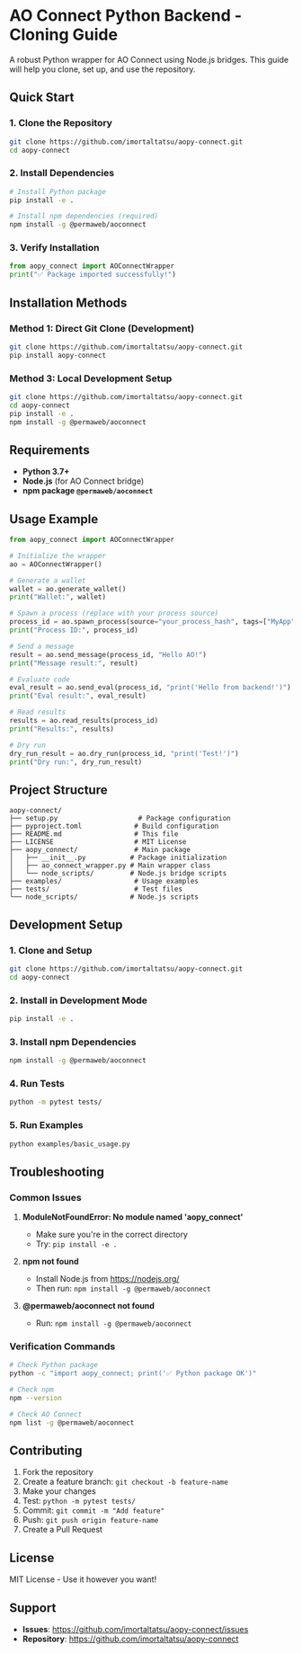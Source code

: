 # AO Connect Python Backend - Cloning Guide

A robust Python wrapper for AO Connect using Node.js bridges. This guide will help you clone, set up, and use the repository.

## Quick Start

### 1. Clone the Repository
```bash
git clone https://github.com/imortaltatsu/aopy-connect.git
cd aopy-connect
```

### 2. Install Dependencies
```bash
# Install Python package
pip install -e .

# Install npm dependencies (required)
npm install -g @permaweb/aoconnect
```

### 3. Verify Installation
```python
from aopy_connect import AOConnectWrapper
print("✅ Package imported successfully!")
```

## Installation Methods

### Method 1: Direct Git Clone (Development)
```bash
git clone https://github.com/imortaltatsu/aopy-connect.git
pip install aopy-connect
```


### Method 3: Local Development Setup
```bash
git clone https://github.com/imortaltatsu/aopy-connect.git
cd aopy-connect
pip install -e .
npm install -g @permaweb/aoconnect
```

## Requirements

- **Python 3.7+**
- **Node.js** (for AO Connect bridge)
- **npm package `@permaweb/aoconnect`**

## Usage Example

```python
from aopy_connect import AOConnectWrapper

# Initialize the wrapper
ao = AOConnectWrapper()

# Generate a wallet
wallet = ao.generate_wallet()
print("Wallet:", wallet)

# Spawn a process (replace with your process source)
process_id = ao.spawn_process(source="your_process_hash", tags=["MyApp"], scheduler="", data="")
print("Process ID:", process_id)

# Send a message
result = ao.send_message(process_id, "Hello AO!")
print("Message result:", result)

# Evaluate code
eval_result = ao.send_eval(process_id, "print('Hello from backend!')")
print("Eval result:", eval_result)

# Read results
results = ao.read_results(process_id)
print("Results:", results)

# Dry run
dry_run_result = ao.dry_run(process_id, "print('Test!')")
print("Dry run:", dry_run_result)
```

## Project Structure

```
aopy-connect/
├── setup.py                    # Package configuration
├── pyproject.toml             # Build configuration
├── README.md                  # This file
├── LICENSE                    # MIT License
├── aopy_connect/              # Main package
│   ├── __init__.py           # Package initialization
│   ├── ao_connect_wrapper.py # Main wrapper class
│   └── node_scripts/         # Node.js bridge scripts
├── examples/                  # Usage examples
├── tests/                     # Test files
└── node_scripts/             # Node.js scripts
```

## Development Setup

### 1. Clone and Setup
```bash
git clone https://github.com/imortaltatsu/aopy-connect.git
cd aopy-connect
```

### 2. Install in Development Mode
```bash
pip install -e .
```

### 3. Install npm Dependencies
```bash
npm install -g @permaweb/aoconnect
```

### 4. Run Tests
```bash
python -m pytest tests/
```

### 5. Run Examples
```bash
python examples/basic_usage.py
```

## Troubleshooting

### Common Issues

1. **ModuleNotFoundError: No module named 'aopy_connect'**
   - Make sure you're in the correct directory
   - Try: `pip install -e .`

2. **npm not found**
   - Install Node.js from https://nodejs.org/
   - Then run: `npm install -g @permaweb/aoconnect`

3. **@permaweb/aoconnect not found**
   - Run: `npm install -g @permaweb/aoconnect`

### Verification Commands

```bash
# Check Python package
python -c "import aopy_connect; print('✅ Python package OK')"

# Check npm
npm --version

# Check AO Connect
npm list -g @permaweb/aoconnect
```

## Contributing

1. Fork the repository
2. Create a feature branch: `git checkout -b feature-name`
3. Make your changes
4. Test: `python -m pytest tests/`
5. Commit: `git commit -m "Add feature"`
6. Push: `git push origin feature-name`
7. Create a Pull Request

## License

MIT License - Use it however you want!

## Support

- **Issues**: https://github.com/imortaltatsu/aopy-connect/issues
- **Repository**: https://github.com/imortaltatsu/aopy-connect 